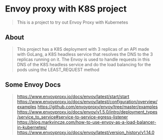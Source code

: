 # Envoy proxy with K8S project

> This is a project to try out Envoy Proxy with Kubernetes

## About

> This project has a K8S deployment with 3 replicas of an API made with GoLang, a K8S headless service that resolves the DNS to the 3 replicas running on it.
> The Envoy is used to handle requests in this DNS of the K8S headless service and do the load balancing for the pods using the LEAST_REQUEST method

## Some Envoy Docs

> https://www.envoyproxy.io/docs/envoy/latest/start/start
> https://www.envoyproxy.io/docs/envoy/latest/configuration/overview/examples
> https://github.com/envoyproxy/envoy/tree/master/examples
> https://www.envoyproxy.io/docs/envoy/v1.5.0/intro/deployment_types/service_to_service#service-to-service-egress-listener
> https://blog.markvincze.com/how-to-use-envoy-as-a-load-balancer-in-kubernetes/
> https://www.envoyproxy.io/docs/envoy/latest/version_history/v1.14.0
